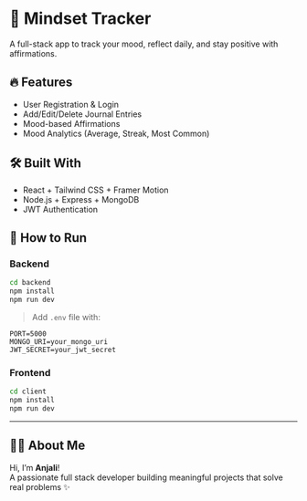 # 🧠 Mindset Tracker

A full-stack app to track your mood, reflect daily, and stay positive with affirmations.

## 🔥 Features
- User Registration & Login
- Add/Edit/Delete Journal Entries
- Mood-based Affirmations
- Mood Analytics (Average, Streak, Most Common)


## 🛠️ Built With
- React + Tailwind CSS + Framer Motion
- Node.js + Express + MongoDB
- JWT Authentication

## 🚀 How to Run

### Backend
```bash
cd backend
npm install
npm run dev
```

> Add `.env` file with:
```
PORT=5000  
MONGO_URI=your_mongo_uri  
JWT_SECRET=your_jwt_secret
```

### Frontend
```bash
cd client
npm install
npm run dev
```

---

## 👩‍💻 About Me

Hi, I’m **Anjali**!  
A passionate full stack developer building meaningful projects that solve real problems ✨

